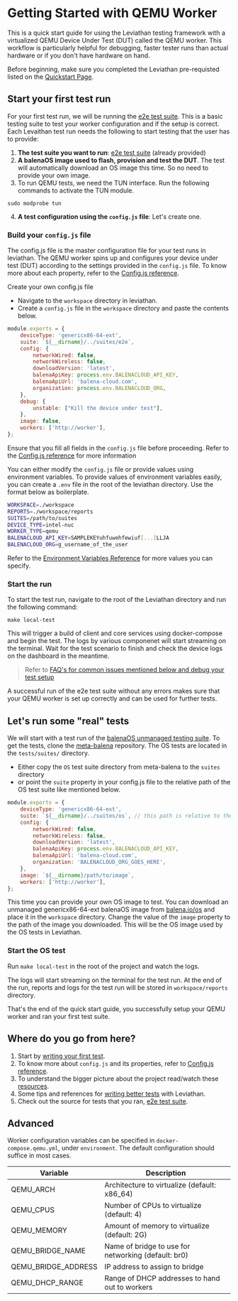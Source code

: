 # Getting Started with QEMU Worker

This is a quick start guide for using the Leviathan testing framework with a virtualized QEMU Device Under Test (DUT) called the QEMU worker. This workflow is particularly helpful for debugging, faster tester runs than actual hardware or if you don't have hardware on hand. 

Before beginning, make sure you completed the Leviathan pre-requisted listed on the [Quickstart Page](quickstart.md).

## Start your first test run

For your first test run, we will be running the [e2e test suite](https://github.com/balena-os/leviathan/tree/master/suites/e2e). This is a basic testing suite to test your worker configuration and if the setup is correct. Each Levaithan test run needs the following to start testing that the user has to provide:

1. **The test suite you want to run**: [e2e test suite](https://github.com/balena-os/leviathan/tree/master/suites/e2e) (already provided)
2. **A balenaOS image used to flash, provision and test the DUT**. The test will automatically download an OS image this time. So no need to provide your own image.
3. To run QEMU tests, we need the TUN interface. Run the following commands to activate the TUN module. 

```
sudo modprobe tun
```

4. **A test configuration using the `config.js` file**: Let's create one.

### Build your `config.js` file

The config.js file is the master configuration file for your test runs in leviathan. The QEMU worker spins up and configures your device under test (DUT) according to the settings provided in the `config.js` file. To know more about each property, refer to the [Config.js reference](config-reference.md).

Create your own config.js file

- Navigate to the `workspace` directory in leviathan.
- Create a `config.js` file in the `workspace` directory and paste the contents below.

```js
module.exports = {
    deviceType: 'genericx86-64-ext',
    suite: `${__dirname}/../suites/e2e`,
    config: {
        networkWired: false,
        networkWireless: false,
        downloadVersion: 'latest',
        balenaApiKey: process.env.BALENACLOUD_API_KEY,
        balenaApiUrl: 'balena-cloud.com',
        organization: process.env.BALENACLOUD_ORG,
    },
    debug: {
        unstable: ["Kill the device under test"],
    },
    image: false, 
    workers: ['http://worker'],
};
```

Ensure that you fill all fields in the `config.js` file before proceeding. Refer to the [Config.js reference](config-reference.md) for more information

You can either modify the `config.js` file or provide values using environment variables. To provide values of environment variables easily, you can create a `.env` file in the root of the leviathan directory. Use the format below as boilerplate.

```bash
WORKSPACE=./workspace
REPORTS=./workspace/reports
SUITES=/path/to/suites
DEVICE_TYPE=intel-nuc
WORKER_TYPE=qemu
BALENACLOUD_API_KEY=SAMPLEKEYuhfuwehfewiuf[...]LLJA
BALENACLOUD_ORG=g_username_of_the_user
```

Refer to the [Environment Variables Reference](config-reference.md) for more values you can specify.


### Start the run

To start the test run, navigate to the root of the Leviathan directory and run the following command:

```
make local-test
```

This will trigger a build of client and core services using docker-compose and begin the test. The logs by various componenet will start streaming on the terminal. Wait for the test scenario to finish and check the device logs on the dashboard in the meantime. 

> Refer to [FAQ's for common issues mentioned below and debug your test setup](debugging.md)

A successful run of the e2e test suite without any errors makes sure that your QEMU worker is set up correctly and can be used for further tests.

## Let's run some "real" tests

We will start with a test run of the [balenaOS unmanaged testing suite](https://github.com/balena-os/meta-balena/tree/master/tests/suites). To get the tests, clone the [meta-balena](https://github.com/balena-os/meta-balena/) repository. The OS tests are located in the `tests/suites/` directory.

- Either copy the `OS` test suite directory from meta-balena to the `suites` directory 
- or point the `suite` property in your config.js file to the relative path of the OS test suite like mentioned below.

```js
module.exports = {
    deviceType: 'genericx86-64-ext',
    suite: `${__dirname}/../suites/os`, // this path is relative to the workspace directory
    config: {
        networkWired: false,
        networkWireless: false,
        downloadVersion: 'latest',
        balenaApiKey: process.env.BALENACLOUD_API_KEY,
        balenaApiUrl: 'balena-cloud.com',
        organization: 'BALENACLOUD_ORG_GOES_HERE',
    },
    image: `${__dirname}/path/to/image`,
    workers: ['http://worker'],
};
```

This time you can provide your own OS image to test. You can download an unmanaged genericx86-64-ext balenaOS image from [balena.io/os](https://www.balena.io/os/#download) and place it in the `workspace` directory. Change the value of the `image` property to the path of the image you downloaded. This will be the OS image used by the OS tests in Leviathan.

### Start the OS test

Run `make local-test` in the root of the project and watch the logs. 

The logs will start streaming on the terminal for the test run. At the end of the run, reports and logs for the test run will be stored in `workspace/reports` directory.

That's the end of the quick start guide, you successfully setup your QEMU worker and ran your first test suite.

## Where do you go from here?

1. Start by [writing your first test](writing-tests.md).
2. To know more about `config.js` and its properties, refer to [Config.js reference](config-reference.md).
3. To understand the bigger picture about the project read/watch these [resources](learn-more.md).
4. Some tips and references for [writing better tests](reference-tips.md) with Leviathan.
5. Check out the source for tests that you ran, [e2e test suite](https://github.com/balena-os/leviathan/tree/master/suites).

## Advanced

Worker configuration variables can be specified in `docker-compose.qemu.yml`, under `environment`. The default configuration should suffice in most cases.

| Variable            | Description                                         |
| ------------------- | --------------------------------------------------- |
| QEMU_ARCH           | Architecture to virtualize (default: x86_64)        |
| QEMU_CPUS           | Number of CPUs to virtualize (default: 4)           |
| QEMU_MEMORY         | Amount of memory to virtualize (default: 2G)        |
| QEMU_BRIDGE_NAME    | Name of bridge to use for networking (default: br0) |
| QEMU_BRIDGE_ADDRESS | IP address to assign to bridge                      |
| QEMU_DHCP_RANGE     | Range of DHCP addresses to hand out to workers      |
